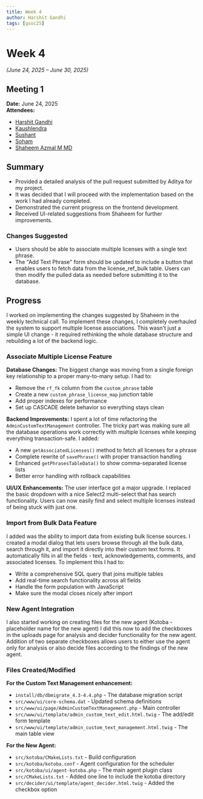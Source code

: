 ```yaml
---
title: Week 4
author: Harshit Gandhi
tags: [gsoc25]
---
```


<!--
SPDX-License-Identifier: CC-BY-SA-4.0
SPDX-FileCopyrightText: 2025 Harshit Gandhi <gandhiharshit716@gmail.com>
-->

# Week 4

_(June 24, 2025 – June 30, 2025)_

## Meeting 1

**Date:** June 24, 2025  
**Attendees:**

- [Harshit Gandhi](https://github.com/harshitg927)
- [Kaushlendra](https://github.com/Kaushl2208)
- [Sushant](https://github.com/its-sushant)
- [Soham](https://github.com/soham4abc)
- [Shaheem Azmal M MD](https://github.com/shaheemazmalmmd)

## Summary

- Provided a detailed analysis of the pull request submitted by Aditya for my project.
- It was decided that I will proceed with the implementation based on the work I had already completed.
- Demonstrated the current progress on the frontend development.
- Received UI-related suggestions from Shaheem for further improvements.

### Changes Suggested

- Users should be able to associate multiple licenses with a single text phrase.
- The "Add Text Phrase" form should be updated to include a button that enables users to fetch data from the license_ref_bulk table. Users can then modify the pulled data as needed before submitting it to the database.

## Progress

I worked on implementing the changes suggested by Shaheem in the weekly technical call. To implement these changes, I completely overhauled the system to support multiple license associations. This wasn't just a simple UI change - it required rethinking the whole database structure and rebuilding a lot of the backend logic.

### Associate Multiple License Feature

**Database Changes:**
The biggest change was moving from a single foreign key relationship to a proper many-to-many setup. I had to:
- Remove the `rf_fk` column from the `custom_phrase` table 
- Create a new `custom_phrase_license_map` junction table
- Add proper indexes for performance
- Set up CASCADE delete behavior so everything stays clean

**Backend Improvements:**
I spent a lot of time refactoring the `AdminCustomTextManagement` controller. The tricky part was making sure all the database operations work correctly with multiple licenses while keeping everything transaction-safe. I added:
- A new `getAssociatedLicenses()` method to fetch all licenses for a phrase
- Complete rewrite of `savePhrase()` with proper transaction handling
- Enhanced `getPhrasesTableData()` to show comma-separated license lists
- Better error handling with rollback capabilities

**UI/UX Enhancements:**
The user interface got a major upgrade. I replaced the basic dropdown with a nice Select2 multi-select that has search functionality. Users can now easily find and select multiple licenses instead of being stuck with just one.

### Import from Bulk Data Feature

I added was the ability to import data from existing bulk license sources. I created a modal dialog that lets users browse through all the bulk data, search through it, and import it directly into their custom text forms. It automatically fills in all the fields - text, acknowledgements, comments, and associated licenses.
To implement this I had to:
- Write a comprehensive SQL query that joins multiple tables
- Add real-time search functionality across all fields
- Handle the form population with JavaScript
- Make sure the modal closes nicely after import

### New Agent Integration

I also started working on creating files for the new agent (Kotoba - placeholder name for the new agent)
I did this now to add the checkboxes in the uploads page for analysis and decider functionality for the new agent.
Addition of two separate checkboxes allows users to either use the agent only for analysis or also decide files according to the findings of the new agent.

### Files Created/Modified

**For the Custom Text Management enhancement:**
- `install/db/dbmigrate_4.3-4.4.php` - The database migration script
- `src/www/ui/core-schema.dat` - Updated schema definitions
- `src/www/ui/page/AdminCustomTextManagement.php` - Main controller
- `src/www/ui/template/admin_custom_text_edit.html.twig` - The add/edit form template
- `src/www/ui/template/admin_custom_text_management.html.twig` - The main table view

**For the New Agent:**
- `src/kotoba/CMakeLists.txt` - Build configuration
- `src/kotoba/kotoba.conf` - Agent configuration for the scheduler
- `src/kotoba/ui/agent-kotoba.php` - The main agent plugin class
- `src/CMakeLists.txt` - Added one line to include the kotoba directory
- `src/decider/ui/template/agent_decider.html.twig` - Added the checkbox option
